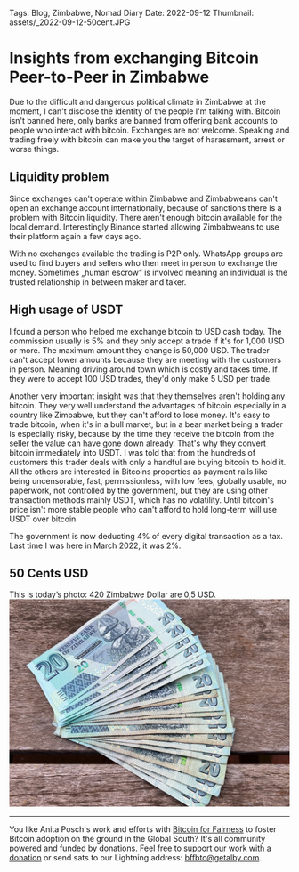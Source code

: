 Tags: Blog, Zimbabwe, Nomad Diary
Date: 2022-09-12
Thumbnail: assets/_2022-09-12-50cent.JPG

# Insights from exchanging Bitcoin Peer-to-Peer in Zimbabwe 

Due to the difficult and dangerous political climate in Zimbabwe at the moment, I can't disclose the identity of the people I'm talking with. Bitcoin isn't banned here, only banks are banned from offering bank accounts to people who interact with bitcoin. Exchanges are not welcome. Speaking and trading freely with bitcoin can make you the target of harassment, arrest or worse things.


## Liquidity problem

Since exchanges can't operate within Zimbabwe and Zimbabweans can't open an exchange account internationally, because of sanctions there is a problem with Bitcoin liquidity. There aren't enough bitcoin available for the local demand. Interestingly Binance started allowing Zimbabweans to use their platform again a few days ago.

With no exchanges available the trading is P2P only. WhatsApp groups are used to find buyers and sellers who then meet in person to exchange the money. Sometimes „human escrow“ is involved meaning an individual is the trusted relationship in between maker and taker. 

## High usage of USDT

I found a person who helped me exchange bitcoin to USD cash today. The commission usually is 5% and they only accept a trade if it's for 1,000 USD or more. The maximum amount they change is 50,000 USD. The trader can't accept lower amounts because they are meeting with the customers in person. Meaning driving around town which is costly and takes time. If they were to accept 100 USD trades, they'd only make 5 USD per trade. 

Another very important insight was that they themselves aren't holding any bitcoin. They very well understand the advantages of bitcoin especially in a country like Zimbabwe, but they can't afford to lose money. It's easy to trade bitcoin, when it's in a bull market, but in a bear market being a trader is especially risky, because by the time they receive the bitcoin from the seller the value can have gone down already. That's why they convert bitcoin immediately into USDT. I was told that from the hundreds of customers this trader deals with only a handful are buying bitcoin to hold it. All the others are interested in Bitcoins properties as payment rails like being uncensorable, fast, permissionless, with low fees, globally usable, no paperwork, not controlled by the government, but they are using other transaction methods mainly USDT, which has no volatility. Until bitcoin's price isn't more stable people who can't afford to hold long-term will use USDT over bitcoin.

The government is now deducting 4% of every digital transaction as a tax. Last time I was here in March 2022, it was 2%.

## 50 Cents USD
This is today’s photo: 420 Zimbabwe Dollar are 0,5 USD.
![](assets/_2022-09-12-50cent.jpg)

---

You like Anita Posch's work and efforts with [Bitcoin for Fairness](https://bffbtc.org) to foster Bitcoin adoption on the ground in the Global South? It's all community powered and funded by donations. Feel free to [support our work with a donation](https://anita.link/donate) or send sats to our Lightning address: bffbtc@getalby.com.
